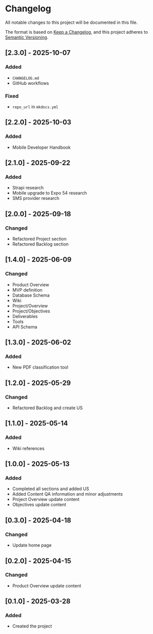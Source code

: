 # Changelog

All notable changes to this project will be documented in this file.

The format is based on [Keep a Changelog](https://keepachangelog.com/en/1.1.0/),
and this project adheres to [Semantic Versioning](https://semver.org/spec/v2.0.0.html).

## [2.3.0] - 2025-10-07

### Added

- `CHANGELOG.md`
- GitHub workflows

### Fixed

- `repo_url` in `mkdocs.yml`

## [2.2.0] - 2025-10-03

### Added

- Mobile Developer Handbook

## [2.1.0] - 2025-09-22

### Added

- Strapi research
- Mobile upgrade to Expo 54 research
- SMS provider research

## [2.0.0] - 2025-09-18

### Changed

- Refactored Project section
- Refactored Backlog section

## [1.4.0] - 2025-06-09

### Changed

- Product Overview
- MVP definition
- Database Schema
- Wiki
- Project/Overview
- Project/Objectives
- Deliverables
- Tools
- API Schema

## [1.3.0] - 2025-06-02

### Added

- New PDF classification tool

## [1.2.0] - 2025-05-29

### Changed

- Refactored Backlog and create US

## [1.1.0] - 2025-05-14

### Added

- Wiki references

## [1.0.0] - 2025-05-13

### Added

- Completed all sections and added US
- Added Content QA information and minor adjustments
- Project Overview update content
- Objectives update content

## [0.3.0] - 2025-04-18

### Changed

- Update home page

## [0.2.0] - 2025-04-15

### Changed

- Product Overview update content

## [0.1.0] - 2025-03-28

### Added

- Created the project
